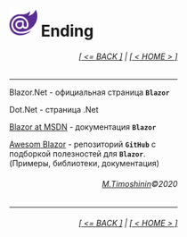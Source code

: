 <div style="width:60%; margin-left:20%;">

# <img src="./images/blazor_logo_transparent.png " width="50" /> Ending

<div style="text-align:right;">

###### [[ <= BACK ]](08.md) | [[ < HOME > ]](00.md)

</div>

---

Blazor.Net - официальная страница **`Blazor`**

Dot.Net - страница .Net

[Blazor at MSDN](https://docs.microsoft.com/aspnet/core/blazor) - документация **`Blazor`**

[Awesom Blazor](https://github.com/AdrienTorris/awesome-blazor) - репозиторий **`GitHub`** с подборкой полезностей для **`Blazor`**. (Примеры, библиотеки, документация)

<div style="text-align: right;">

###### [M.Timoshinin](https://github.com/MISTikus)©2020

</div>

---

<div style="text-align:right;">

###### [[ <= BACK ]](08.md) | [[ < HOME > ]](00.md)

</div>
